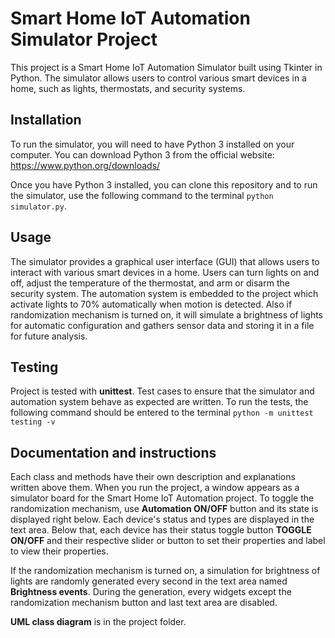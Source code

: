 # Smart Home IoT Automation Simulator Project

This project is a Smart Home IoT Automation Simulator built using Tkinter in Python. The simulator allows users to control various smart devices in a home, such as lights, thermostats, and security systems.

## Installation

To run the simulator, you will need to have Python 3 installed on your computer. You can download Python 3 from the official website: https://www.python.org/downloads/

Once you have Python 3 installed, you can clone this repository and to run the simulator, use the following command to the terminal `python simulator.py`. 

## Usage

The simulator provides a graphical user interface (GUI) that allows users to interact with various smart devices in a home. Users can turn lights on and off, adjust the temperature of the thermostat, and arm or disarm the security system.
The automation system is embedded to the project which activate lights to 70% automatically when motion is detected. Also if randomization mechanism is turned on, it will simulate a brightness of lights for automatic configuration and gathers sensor data and storing it in a file for future analysis.

## Testing

Project is tested with **unittest**. Test cases to ensure that the simulator and automation system behave as expected are written. To run the tests, the following command should be entered to the terminal `python -m unittest testing -v`

## Documentation and instructions

Each class and methods have their own description and explanations written above them. When you run the project, a window appears as a simulator board for the Smart Home IoT Automation project. To toggle the randomization mechanism, use **Automation ON/OFF** button and its state is displayed right below. Each device's status and types are displayed in the text area. Below that, each device has their status toggle button **TOGGLE ON/OFF** and their respective slider or button to set their properties and label to view their properties. 

If the randomization mechanism is turned on, a simulation for brightness of lights are randomly generated every second in the text area named **Brightness events**. During the generation, every widgets except the randomization mechanism button and last text area are disabled.

**UML class diagram** is in the project folder.


